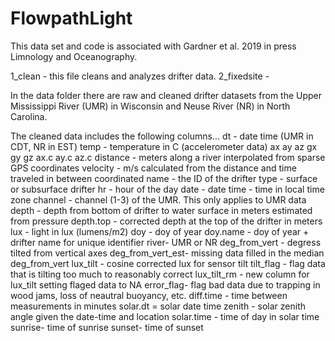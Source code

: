 # FlowpathLight

This data set and code is associated with Gardner et al. 2019 in press Limnology and Oceanography.

1_clean - this file cleans and analyzes drifter data.
2_fixedsite - 

In the data folder there are raw and cleaned drifter datasets from the Upper Mississippi River (UMR) in Wisconsin and Neuse River (NR) in North Carolina.



The cleaned data includes the following columns...
dt - date time  (UMR in CDT, NR in EST)
temp - temperature in C
(accelerometer data)
ax
ay
az
gx
gy
gz
ax.c
ay.c
az.c
distance - meters along a river interpolated from sparse GPS coordinates
velocity - m/s calculated from the distance and time traveled in between coordinated
name - the ID of the drifter
type - surface or subsurface drifter
hr - hour of the day
date - date
time - time in local time zone
channel - channel (1-3) of the UMR. This only applies to UMR data
depth - depth from bottom of drifter to water surface in meters estimated from pressure
depth.top - corrected depth at the top of the drifter in meters
lux - light in lux (lumens/m2)
doy - doy of year
doy.name - doy of year + drifter name for unique identifier
river- UMR or NR
deg_from_vert - degress tilted from vertical axes
deg_from_vert_est- missing data filled in the median deg_from_vert
lux_tilt - cosine corrected lux for sensor tilt
tilt_flag - flag data that is tilting too much to reasonably correct
lux_tilt_rm - new column for lux_tilt setting flaged data to NA
error_flag- flag bad data due to trapping in wood jams, loss of neautral buoyancy, etc.
diff.time - time between measurements in minutes
solar.dt = solar date time
zenith - solar zenith angle given the date-time and location
solar.time - time of day in solar time
sunrise- time of sunrise
sunset- time of sunset



